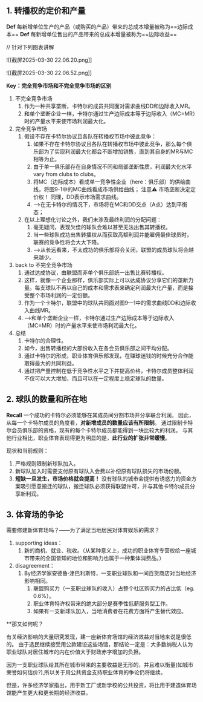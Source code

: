 ## 1. 转播权的定价和产量

**Def** 每新增单位生产的产品（或购买的产品）带来的总成本增量被称为==边际成本==
**Def** 每新增单位售出的产品带来的总成本增量被称为==边际收益==

// 针对下列图表讲解

![[截屏2025-03-30 22.06.20.png]]

![[截屏2025-03-30 22.06.52.png]]

**Key：完全竞争市场和不完全竞争市场的区别**

1. 不完全竞争市场
	1. 作为一种共享垄断，卡特尔的成员共同面对需求曲线DD和边际收入MR。
	2. 和单个垄断企业一样，卡特尔通过生产边际成本等于边际收入（MC=MR）时的产量水平来使市场利润最大化。
2. 完全竞争市场
	1. 假设不存在卡特尔协议且各队在转播权市场中彼此竞争：
		1. 如果不存在卡特尔协议且各队在转播权市场中彼此竞争，那么每个俱乐部为了实现利润最大化都会不断增加销售，直到其自身的MR与MC相等为止。
		2. 由于单一俱乐部存在自身情况不同和局部垄断性质，利润最大化水平vary from clubs to clubs。
		3. 将MC（边际成本）看成单一竞争性企业（here：俱乐部）的供给曲线，将图9-1中的MC曲线看成市场供给曲线；
		   注意⚠️ 市场垄断决定定价权！
		   同理，DD表示市场需求曲线。
		4. -->在无卡特尔的情况下，市场将在MC和DD交点（A点）达到平衡态；
	2. 在以上理想化讨论之外，我们未涉及最终利润的分配问题：
		1. 毫无疑问，表现欠佳的球队会难以甚至无法出售其转播权。
		2. 当一些球队成功出售转播权从而获取高额利润并能雇佣最佳球员时，联赛的竞争性将会大大下降。
		3. -->从长远看来，不太成功的俱乐部将会关闭，联盟的成员球队将会越来越少。
3. back to 不完全竞争市场
	1. 通过达成协议，由联盟而非单个俱乐部统一出售比赛转播权。
	2. 这样，就像一个企业那样，俱乐部实际上可以达成协议分享它们的垄断力量。每支球队不再以自己的成本和需求表来确定利润最大化产量，而是接受整个市场利润的一定份额。
	3. 作为一个卡特尔，联盟中的球队共同面对图9—1中的需求曲线DD和边际收入曲线MR。
	4. -->和单个垄断企业一样，卡特尔通过生产边际成本等于边际收入（MC=MR）时的产量水平来使市场利润最大化。
4. 总结
	1. 卡特尔的合理性。
	2. 如今，出售转播权的大部份收入在各会员俱乐部之间平均分配。
	3. 通过卡特尔的形成，职业体育俱乐部发现，在赚球迷钱的时候充分合作能取得最大的共同利益。
	4. 通过把产量控制在低于竞争性水平之下并提高价格，卡特尔成员整体利润不仅可以大大增加，而且可以在一定程度上稳定球队的数量。

## 2. 球队的数量和所在地

**Recall** 一个成功的卡特尔必须能够在其成员间分割市场并分享联合利润。
因此，从每一个卡特尔成员的角度看，**对新增成员的数量应该有所限制**。
通过限制卡特尔会员俱乐部的资格，现有的每个卡特尔成员都能得到一块比较大的利润。
与其他行业相比，职业体育表现得更为明显的是，**此行业的扩张非常缓慢**。

现状和当前规则：
1. 严格规则限制新球队加入。
2. 新球队加入时需要支付原有球队入会费以补偿原有球队损失的市场份额。
3. **短缺一旦发生，市场价格就会提高！** 没有球队的城市会提供有诱惑力的资金方案吸引愿意搬迁的球队，搬迁球队必须获得联盟许可，并与其他卡特尔成员分享新利润。

## 3. 体育场的争论

需要修建新体育场吗？——为了满足当地居民对体育娱乐的需求？

1. supporting ideas：
	1. 新的商机、就业、税收。（从某种意义上，成功的职业体育专营权给一座城市带来的全国皆知的地位和影响力也属于一种集体消费品。）
2. disagreement：
	1. By经济学家安德鲁·津巴利斯特，一支职业球队和一间百货商店对当地经济影响相同。
		1. 联盟购买力（一支职业球队的收入）占整个社区购买力的占比低（eg. 0.6%）。
		2. 职业体育特许权带来的绝大部分是赛季性低薪服务型工作。
		3. 如果有一支新球队加入，当地消费者在花费方面将产生替代效应。

**那又如何呢？

有关经济影响的大量研究发现，建一座新体育场馆的经济效益对当地来说是很低的。
由于选民继续接受用公款建设这些场馆，那结论一定是：大多数纳税人认为职业球队对居住城市的内在价值大于财政赤字增加的负担。

因为一支职业球队给其所在城市带来的主要收益是无形的，并且难以衡量(如城市荣誉如何估价?),所以关于用公共资金支持职业体育的争论仍将继续。

但是，许多经济学家指出，用于新工厂或新学校的公共投资，将比用于建造体育场馆能产生更大和更长期的经济收益。